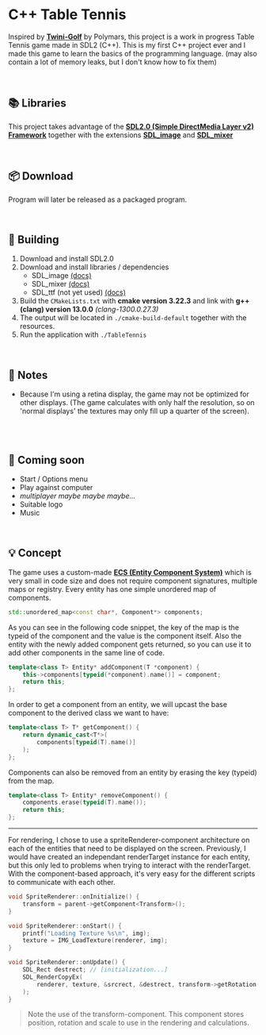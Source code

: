 # C++ Table Tennis
Inspired by [**Twini-Golf**](https://polymars.itch.io/twini-golf) by Polymars, this project is a work in progress Table Tennis game made in SDL2 (C++).
This is my first C++ project ever and I made this game to learn the basics of the programming language. (may also contain a lot of memory leaks, but I don't know how to fix them)

<br>

## 📚 Libraries
This project takes advantage of the [**SDL2.0 (Simple DirectMedia Layer v2) Framework**](https://www.libsdl.org/) together with the extensions [**SDL_image**](http://wiki.libsdl.org/Libraries#sdl_image) and [**SDL_mixer**](http://wiki.libsdl.org/Libraries#sdl_mixer)

<br>

## 📦 Download
Program will later be released as a packaged program.

<br>

## 🔨 Building
1. Download and install SDL2.0
2. Download and install libraries / dependencies
    * SDL_image [(docs)](https://www.libsdl.org/projects/SDL_image/docs/index.html)
    * SDL_mixer [(docs)](https://www.libsdl.org/projects/SDL_mixer/docs/index.html)
    * SDL_ttf (not yet used) [(docs)](https://www.libsdl.org/projects/docs/SDL_ttf/)
3. Build the `CMakeLists.txt` with **cmake version 3.22.3** and link with **g++ (clang) version 13.0.0** *(clang-1300.0.27.3)*
4. The output will be located in `./cmake-build-default` together with the resources.
5. Run the application with `./TableTennis`

<br>

## 📝 Notes
* Because I'm using a retina display, the game may not be optimized for other displays. (The game calculates with only half the resolution, so on 'normal displays' the textures may only fill up a quarter of the screen).
<br>

<br>

## 🎯 Coming soon
* Start / Options menu
* Play against computer
* *multiplayer maybe maybe maybe...*
* Suitable logo
* Music

<br>

## 💡 Concept
The game uses a custom-made [**ECS (Entity Component System)**](https://en.wikipedia.org/wiki/Entity_component_system) which is very small in code size and does not require component signatures, multiple maps or registry. Every entity has one simple unordered map of components.

```cpp
std::unordered_map<const char*, Component*> components;
```

As you can see in the following code snippet, the key of the map is the typeid of the component and the value is the component itself. Also the entity with the newly added component gets returned, so you can use it to add other components in the same line of code.

```cpp
template<class T> Entity* addComponent(T *component) {
	this->components[typeid(*component).name()] = component;
	return this;
};
```

In order to get a component from an entity, we will upcast the base component to the derived class we want to have:

```cpp
template<class T> T* getComponent() {
	return dynamic_cast<T*>(
		components[typeid(T).name()]
	);
};
```

Components can also be removed from an entity by erasing the key (typeid) from the map.

```cpp
template<class T> Entity* removeComponent() {
	components.erase(typeid(T).name());
	return this;
};
```

<hr>

For rendering, I chose to use a spriteRenderer-component architecture on each of the entities that need to be displayed on the screen. Previously, I would have created an independant renderTarget instance for each entity, but this only led to problems when trying to interact with the renderTarget. With the component-based approach, it's very easy for the different scripts to communicate with each other.

```cpp
void SpriteRenderer::onInitialize() {
	transform = parent->getComponent<Transform>();
}

void SpriteRenderer::onStart() {
	printf("Loading Texture %s\n", img);
	texture = IMG_LoadTexture(renderer, img);
}

void SpriteRenderer::onUpdate() {
	SDL_Rect destrect; // [initialization...]
	SDL_RenderCopyEx(
		renderer, texture, &srcrect, &destrect, transform->getRotation(), transform->getAnchor(), SDL_FLIP_NONE
	);
}
```

> Note the use of the transform-component. This component stores position, rotation and scale to use in the rendering and calculations.
